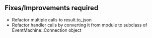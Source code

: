 ## Fixes/Improvements required

* Refactor multiple calls to result.to_json
* Refactor handler calls by converting it from module to subclass of EventMachine::Connection object